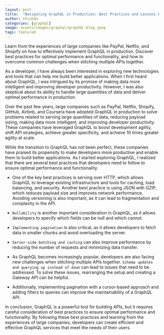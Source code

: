 ```yaml
---
layout: post
title:  "Navigating GraphQL in Production: Best Practices and Lessons Learned"
author: thinhda
categories: [graphql]
image: assets/images/graphql/graphQL-blog.jpeg
tags: featured
---
```


Learn from the experiences of large companies like PayPal, Netflix, and Shopify on how to effectively implement GraphQL in production. Discover best practices for optimal performance and functionality, and how to overcome common challenges when stitching multiple APIs together.

As a developer, I have always been interested in exploring new technologies and tools that can help me build better applications. When I first heard about GraphQL, I was intrigued by its promise of making data more intelligent and improving developer productivity. However, I was also skeptical about its ability to handle large quantities of data and deliver optimal performance in production.

Over the past few years, large companies such as PayPal, Netflix, Shopify, GitHub, Airbnb, and Coursera have adopted GraphQL in production to solve problems related to serving large quantities of data, reducing payload sizing, making data more intelligent, and improving developer productivity. These companies have leveraged GraphQL to boost development agility, shift API strategies, achieve greater specificity, and achieve 10 times greater agility at scale.

While the transition to GraphQL has not been perfect, these companies have praised its propensity to make developers more productive and enable them to build better applications. As I started exploring GraphQL, I realized that there are several best practices that developers need to follow to ensure optimal performance and functionality.

- One of the key best practices is serving over HTTP, which allows GraphQL to leverage existing infrastructure and tools for caching, load balancing, and security. Another best practice is using JSON with GZIP, which reduces payload size and improves network performance. Avoiding versioning is also important, as it can lead to fragmentation and complexity in the API.

- `Nullability` is another important consideration in GraphQL, as it allows developers to specify which fields can be null and which cannot.
- `Implementing pagination` is also critical, as it allows developers to fetch data in smaller chunks and avoid overloading the server.
- `Server-side batching and caching` can also improve performance by reducing the number of requests and minimizing data transfer.

- As GraphQL becomes increasingly popular, developers are also facing new challenges when stitching multiple APIs together. `Schema updates and querying up instead of down` can lead to issues that need to be addressed. To solve these issues, rearranging the setup and creating a Gateway API can be helpful. 
- Additionally, implementing pagination with a cursor-based approach and adding filters to queries can improve the maintainability of a GraphQL API.

In conclusion, GraphQL is a powerful tool for building APIs, but it requires careful consideration of best practices to ensure optimal performance and functionality. By following these best practices and learning from the experiences of large companies, developers can create efficient and effective GraphQL services that meet the needs of their users.